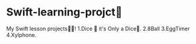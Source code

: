 # Swift-learning-projct🤯
My Swift lesson projects👨‍💻!
  1.Dice 🎲 it's Only a Dice🫠.
  2.8Ball
  3.EggTimer
  4.Xylphone.
